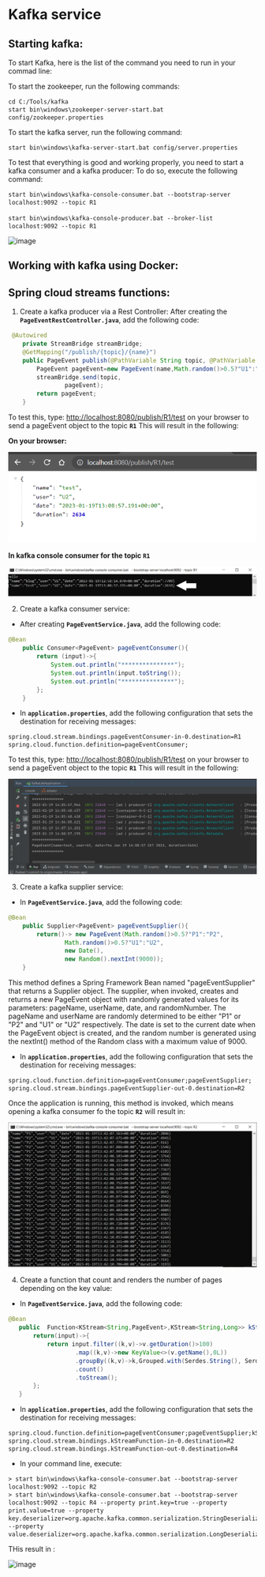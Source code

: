# Kafka service

## Starting kafka:
To start Kafka, here is the list of the command you need to run in your commad line:

To start the zookeeper, run the following commands:
`````
cd C:/Tools/kafka
start bin\windows\zookeeper-server-start.bat config/zookeeper.properties
`````
To start the kafka server, run the following command:
````
start bin\windows\kafka-server-start.bat config/server.properties
````

To test that everything is good and working properly, you need to start a kafka consumer and a kafka producer:
To do so, execute the following command:
````
start bin\windows\kafka-console-consumer.bat --bootstrap-server localhost:9092 --topic R1

start bin\windows\kafka-console-producer.bat --broker-list localhost:9092 --topic R1
````
![image](https://user-images.githubusercontent.com/84817425/212467064-0edf5b0c-4ff7-4a3e-bbea-64df3538bbff.png)

## Working with kafka using Docker:

## Spring cloud streams functions:
1. Create a kafka producer via a Rest Controller:
After creating the **`PageEventRestController.java`**, add the following code:
```Java
 @Autowired
    private StreamBridge streamBridge;
    @GetMapping("/publish/{topic}/{name}")
    public PageEvent publish(@PathVariable String topic, @PathVariable String name){
        PageEvent pageEvent=new PageEvent(name,Math.random()>0.5?"U1":"U2",new Date(), new Random().nextInt(9000));
        streamBridge.send(topic,
                pageEvent);
        return pageEvent;
    }
```
To test this, type: <http://localhost:8080/publish/R1/test> on your browser to send a pageEvent object to the topic **`R1`**
This will result in the following:
    
**On your browser:**

![img.png](img.png)

**In kafka console consumer for the topic **`R1`****

![img_1.png](img_1.png)

2. Create a kafka consumer service:
- After creating **`PageEventService.java`**, add the following code:

```Java
@Bean
    public Consumer<PageEvent> pageEventConsumer(){
        return (input)->{
            System.out.println("***************");
            System.out.println(input.toString());
            System.out.println("***************");
        };
    }
```
- In **`application.properties`**, add the following configuration that sets the destination for receiving messages:
```
spring.cloud.stream.bindings.pageEventConsumer-in-0.destination=R1
spring.cloud.function.definition=pageEventConsumer;
```
To test this, type: <http://localhost:8080/publish/R1/test> on your browser to send a pageEvent object to the topic **`R1`**
This will result in the following:

![img_2.png](img_2.png)

3. Create a kafka supplier service:
- In **`PageEventService.java`**, add the following code:

```Java
@Bean
    public Supplier<PageEvent> pageEventSupplier(){
        return()-> new PageEvent(Math.random()>0.5?"P1":"P2",
                Math.random()>0.5?"U1":"U2",
                new Date(),
                new Random().nextInt(9000));
    }
```
This method defines a Spring Framework Bean named "pageEventSupplier" that returns a Supplier<PageEvent> object. The supplier, when invoked, creates and returns a new PageEvent object with randomly generated values for its parameters: pageName, userName, date, and randomNumber. The pageName and userName are randomly determined to be either "P1" or "P2" and "U1" or "U2" respectively. The date is set to the current date when the PageEvent object is created, and the random number is generated using the nextInt() method of the Random class with a maximum value of 9000.

- In **`application.properties`**, add the following configuration that sets the destination for receiving messages:
 
```
spring.cloud.function.definition=pageEventConsumer;pageEventSupplier;
spring.cloud.stream.bindings.pageEventSupplier-out-0.destination=R2
```
Once the application is running, this method is invoked, which means opening a kafka consumer fo the topic **`R2`** will result in:
 
![img_3.png](img_3.png)
 
 4. Create a function that count and renders the number of pages depending on the key value:
 - In **`PageEventService.java`**, add the following code:
 
 ```Java
 @Bean
    public  Function<KStream<String,PageEvent>,KStream<String,Long>> kStreamFunction(){
        return(input)->{
            return input.filter((k,v)->v.getDuration()>100)
                    .map((k,v)->new KeyValue<>(v.getName(),0L))
                    .groupBy((k,v)->k,Grouped.with(Serdes.String(), Serdes.Long()))
                    .count()
                    .toStream();
        };
    }
 ```
- In **`application.properties`**, add the following configuration that sets the destination for receiving messages:
 
```
spring.cloud.function.definition=pageEventConsumer;pageEventSupplier;kStreamFunction 
spring.cloud.stream.bindings.kStreamFunction-in-0.destination=R2
spring.cloud.stream.bindings.kStreamFunction-out-0.destination=R4
```
- In your command line, execute:
```
> start bin\windows\kafka-console-consumer.bat --bootstrap-server localhost:9092 --topic R2 
> start bin\windows\kafka-console-consumer.bat --bootstrap-server localhost:9092 --topic R4 --property print.key=true --property print.value=true --property key.deserializer=org.apache.kafka.common.serialization.StringDeserializer --property value.deserializer=org.apache.kafka.common.serialization.LongDeserializer
```
THis result in :
 
![image](https://user-images.githubusercontent.com/84817425/213468461-738a3ac1-faae-438b-8d7f-8983551d88cb.png)

 
